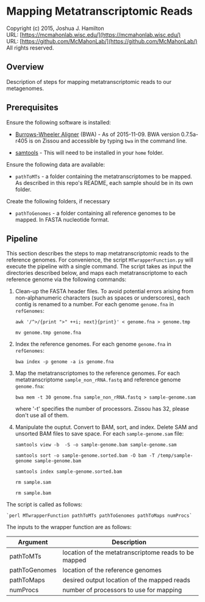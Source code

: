 Mapping Metatranscriptomic Reads
===
Copyright (c) 2015, Joshua J. Hamilton  
URL: [https://mcmahonlab.wisc.edu/](https://mcmahonlab.wisc.edu/)  
URL: [https://github.com/McMahonLab/](https://github.com/McMahonLab/)  
All rights reserved.

Overview
--
Description of steps for mapping metatranscriptomic reads to our metagenomes.

Prerequisites
--
Ensure the following software is installed:  

* [Burrows-Wheeler Aligner](http://bio-bwa.sourceforge.net/) (BWA) - As of 2015-11-09. BWA version 0.7.5a-r405 is on Zissou and accessible by typing `bwa` in the command line.

* [samtools](http://www.htslib.org/download/) - This will need to be installed in your `home` folder.

Ensure the following data are available:  
* `pathToMTs` - a folder containing the metatranscriptomes to be mapped. As described in this repo's README, each sample should be in its own folder.

Create the following folders, if necessary  
* `pathToGenomes` -  a folder containing all reference genomes to be mapped. In FASTA nucleotide format.

Pipeline
--
This section describes the steps to map metatranscriptomic reads to the reference genomes. For convenience, the script `MTwrapperFunction.py` will execute the pipeline with a single command. The script takes as input the directories described below, and maps each metatranscriptome to each reference genome via the following commands:

1. Clean-up the FASTA header files. To avoid potential errors arising from non-alphanumeric characters (such as spaces or underscores), each contig is renamed to a number. For each genome `genome.fna` in `refGenomes`:

    `awk '/^>/{print ">" ++i; next}{print}' < genome.fna > genome.tmp`

    `mv genome.tmp genome.fna`

2. Index the reference genomes. For each genome `genome.fna` in `refGenomes`:

    `bwa index -p genome -a is genome.fna`

3. Map the metatranscriptomes to the reference genomes. For each metatranscriptome `sample_non_rRNA.fastq` and reference genome `genome.fna`:

    `bwa mem -t 30 genome.fna sample_non_rRNA.fastq > sample-genome.sam`

    where '-t' specifies the number of processors. Zissou has 32, please don't use all of them.

4. Manipulate the ouptut. Convert to BAM, sort, and index. Delete SAM and unsorted BAM files to save space. For each `sample-genome.sam` file:

    `samtools view -b  -S -o sample-genome.bam sample-genome.sam`

    `samtools sort -o sample-genome.sorted.bam -O bam -T /temp/sample-genome sample-genome.bam`

    `samtools index sample-genome.sorted.bam`

    `rm sample.sam`

    `rm sample.bam`

The script is called as follows:

    `perl MTwrapperFunction pathToMTs pathToGenomes pathToMaps numProcs`

The inputs to the wrapper function are as follows:

  | Argument | Description  |
  |---|---|
  | pathToMTs | location of the metatranscriptome reads to be mapped |
  | pathToGenomes | location of the reference genomes |
  | pathToMaps | desired output location of the mapped reads |
  | numProcs | number of processors to use for mapping |
